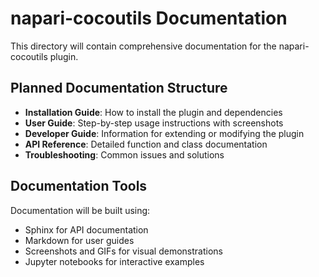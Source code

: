 # napari-cocoutils Documentation

This directory will contain comprehensive documentation for the napari-cocoutils plugin.

## Planned Documentation Structure

- **Installation Guide**: How to install the plugin and dependencies
- **User Guide**: Step-by-step usage instructions with screenshots
- **Developer Guide**: Information for extending or modifying the plugin
- **API Reference**: Detailed function and class documentation
- **Troubleshooting**: Common issues and solutions

## Documentation Tools

Documentation will be built using:
- Sphinx for API documentation
- Markdown for user guides
- Screenshots and GIFs for visual demonstrations
- Jupyter notebooks for interactive examples